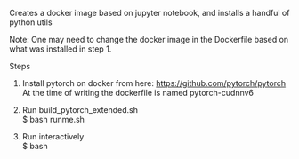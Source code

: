 Creates a docker image based on jupyter notebook, and installs a handful of python utils 

Note: One may need to change the docker image in the Dockerfile based on what was installed in step 1.


Steps
1) Install pytorch on docker from here:
https://github.com/pytorch/pytorch  
At the time of writing the dockerfile is named pytorch-cudnnv6

2) Run build_pytorch_extended.sh  
$ bash runme.sh

3) Run interactively  
$ bash 


